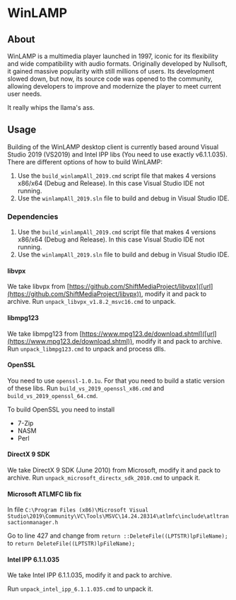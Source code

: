 # WinLAMP

## About

WinLAMP is a multimedia player launched in 1997, iconic for its flexibility and wide compatibility with audio formats. Originally developed by Nullsoft, it gained massive popularity with still millions of users. Its development slowed down, but now, its source code was opened to the community, allowing developers to improve and modernize the player to meet current user needs.

It really whips the llama's ass.

## Usage

Building of the WinLAMP desktop client is currently based around Visual Studio 2019 (VS2019) and Intel IPP libs (You need to use exactly v6.1.1.035).
There are different options of how to build WinLAMP:

1. Use the `build_winlampAll_2019.cmd` script file that makes 4 versions x86/x64 (Debug and Release). In this case Visual Studio IDE not running.
2. Use the `winlampAll_2019.sln` file to build and debug in Visual Studio IDE.

### Dependencies

1. Use the `build_winlampAll_2019.cmd` script file that makes 4 versions x86/x64 (Debug and Release). In this case Visual Studio IDE not running.
2. Use the `winlampAll_2019.sln` file to build and debug in Visual Studio IDE.

#### libvpx
We take libvpx from [https://github.com/ShiftMediaProject/libvpx]([url](https://github.com/ShiftMediaProject/libvpx)), modify it and pack to archive.
Run `unpack_libvpx_v1.8.2_msvc16.cmd` to unpack.

#### libmpg123
We take libmpg123 from [https://www.mpg123.de/download.shtml]([url](https://www.mpg123.de/download.shtml)), modify it and pack to archive.
Run `unpack_libmpg123.cmd` to unpack and process dlls.

#### OpenSSL
You need to use `openssl-1.0.1u`. For that you need to build a static version of these libs.
Run `build_vs_2019_openssl_x86.cmd` and `build_vs_2019_openssl_64.cmd`.

To build OpenSSL you need to install

* 7-Zip
* NASM
* Perl

#### DirectX 9 SDK 
We take DirectX 9 SDK (June 2010) from Microsoft, modify it and pack to archive.
Run `unpack_microsoft_directx_sdk_2010.cmd` to unpack it.

#### Microsoft ATLMFC lib fix
In file `C:\Program Files (x86)\Microsoft Visual Studio\2019\Community\VC\Tools\MSVC\14.24.28314\atlmfc\include\atltransactionmanager.h`

Go to line 427 and change from `return ::DeleteFile((LPTSTR)lpFileName);` to `return DeleteFile((LPTSTR)lpFileName);`

#### Intel IPP 6.1.1.035
We take Intel IPP 6.1.1.035, modify it and pack to archive.

Run `unpack_intel_ipp_6.1.1.035.cmd` to unpack it.
